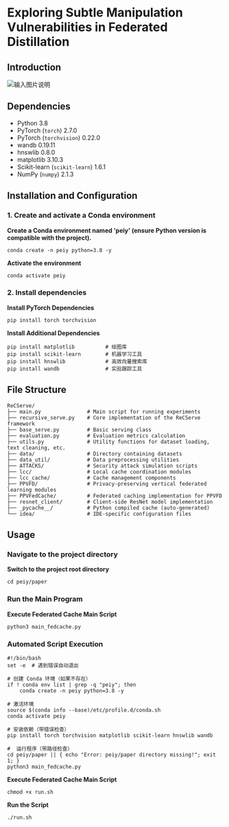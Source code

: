 # Exploring Subtle Manipulation Vulnerabilities in Federated Distillation
## Introduction
![输入图片说明](/imgs/2025-05-27/tsisZqe4XVVaFWYh.png)
## Dependencies
* Python 3.8  
* PyTorch (`torch`)  2.7.0  
* PyTorch (`torchvision`) 0.22.0
* wandb 0.19.11
* hnswlib 0.8.0
* matplotlib 3.10.3
* Scikit-learn (`scikit-learn`)  1.6.1
* NumPy (`numpy`)  2.1.3

## Installation and Configuration
### 1. Create and activate a Conda environment
**Create a Conda environment named 'peiy' (ensure Python version is compatible with the project).**

```
conda create -n peiy python=3.8 -y
```
**Activate the environment**
```
conda activate peiy
```

### 2. Install dependencies
 **Install PyTorch Dependencies**
```
pip install torch torchvision
```
**Install Additional Dependencies**
```
pip install matplotlib          # 绘图库 
pip install scikit-learn        # 机器学习工具
pip install hnswlib             # 高效向量搜索库
pip install wandb               # 实验跟踪工具
```
## File Structure
```
ReCServe/
├── main.py               # Main script for running experiments
├── recursive_serve.py    # Core implementation of the ReCServe framework
├── base_serve.py         # Basic serving class
├── evaluation.py         # Evaluation metrics calculation
├── utils.py              # Utility functions for dataset loading, text cleaning, etc.
├── data/                 # Directory containing datasets
├── data_util/            # Data preprocessing utilities
├── ATTACKS/              # Security attack simulation scripts
├── lcc/                  # Local cache coordination modules
├── lcc_cache/            # Cache management components
├── PPVFD/                # Privacy-preserving vertical federated learning modules
├── PPVFedCache/          # Federated caching implementation for PPVFD
├── resnet_client/        # Client-side ResNet model implementation
├── _pycache__/           # Python compiled cache (auto-generated)
└── idea/                 # IDE-specific configuration files
```

## Usage
### Navigate to the project directory
**Switch to the project root directory**
```
cd peiy/paper
```
###  Run the Main Program
**Execute Federated Cache Main Script**
```
python3 main_fedcache.py
```
###  Automated Script Execution
```
#!/bin/bash  
set -e  # 遇到错误自动退出  
  
# 创建 Conda 环境（如果不存在）  
if ! conda env list | grep -q "peiy"; then  
    conda create -n peiy python=3.8 -y   
    
# 激活环境  
source $(conda info --base)/etc/profile.d/conda.sh  
conda activate peiy  
  
# 安装依赖（带错误检查）  
pip install torch torchvision matplotlib scikit-learn hnswlib wandb  
  
#  运行程序（带路径检查）  
cd peiy/paper || { echo "Error: peiy/paper directory missing!"; exit 1; }  
python3 main_fedcache.py
```
**Execute Federated Cache Main Script**

```
chmod +x run.sh  
```
**Run the Script**

``` 
./run.sh
```

